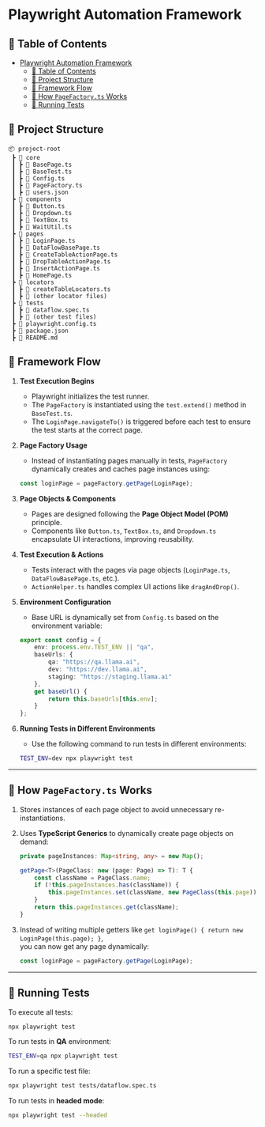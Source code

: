 # Playwright Automation Framework

## 📌 Table of Contents

- [Playwright Automation Framework](#playwright-automation-framework)
  - [📌 Table of Contents](#-table-of-contents)
  - [📌 Project Structure](#-project-structure)
  - [📖 Framework Flow](#-framework-flow)
  - [🔄 How `PageFactory.ts` Works](#-how-pagefactoryts-works)
  - [🚀 Running Tests](#-running-tests)

## 📌 Project Structure

```
📦 project-root  
 ┣ 📂 core  
 ┃ ┣ 📜 BasePage.ts  
 ┃ ┣ 📜 BaseTest.ts  
 ┃ ┣ 📜 Config.ts  
 ┃ ┣ 📜 PageFactory.ts  
 ┃ ┣ 📜 users.json  
 ┣ 📂 components  
 ┃ ┣ 📜 Button.ts  
 ┃ ┣ 📜 Dropdown.ts  
 ┃ ┣ 📜 TextBox.ts  
 ┃ ┣ 📜 WaitUtil.ts  
 ┣ 📂 pages  
 ┃ ┣ 📜 LoginPage.ts  
 ┃ ┣ 📜 DataFlowBasePage.ts  
 ┃ ┣ 📜 CreateTableActionPage.ts  
 ┃ ┣ 📜 DropTableActionPage.ts  
 ┃ ┣ 📜 InsertActionPage.ts  
 ┃ ┣ 📜 HomePage.ts  
 ┣ 📂 locators  
 ┃ ┣ 📜 createTableLocators.ts  
 ┃ ┣ 📜 (other locator files)  
 ┣ 📂 tests  
 ┃ ┣ 📜 dataflow.spec.ts  
 ┃ ┣ 📜 (other test files)  
 ┣ 📜 playwright.config.ts  
 ┣ 📜 package.json  
 ┣ 📜 README.md  
```

## 📖 Framework Flow

1. **Test Execution Begins**

   - Playwright initializes the test runner.
   - The `PageFactory` is instantiated using the `test.extend()` method in `BaseTest.ts`.
   - The `LoginPage.navigateTo()` is triggered before each test to ensure the test starts at the correct page.

2. **Page Factory Usage**

   - Instead of instantiating pages manually in tests, `PageFactory` dynamically creates and caches page instances using:

   ```ts
   const loginPage = pageFactory.getPage(LoginPage);
   ```

3. **Page Objects & Components**

   - Pages are designed following the **Page Object Model (POM)** principle.
   - Components like `Button.ts`, `TextBox.ts`, and `Dropdown.ts` encapsulate UI interactions, improving reusability.

4. **Test Execution & Actions**

   - Tests interact with the pages via page objects (`LoginPage.ts`, `DataFlowBasePage.ts`, etc.).
   - `ActionHelper.ts` handles complex UI actions like `dragAndDrop()`.

5. **Environment Configuration**

   - Base URL is dynamically set from `Config.ts` based on the environment variable:

   ```ts
   export const config = {
       env: process.env.TEST_ENV || "qa",
       baseUrls: {
           qa: "https://qa.llama.ai",
           dev: "https://dev.llama.ai",
           staging: "https://staging.llama.ai"
       },
       get baseUrl() {
           return this.baseUrls[this.env];
       }
   };
   ```

6. **Running Tests in Different Environments**

   - Use the following command to run tests in different environments:

   ```sh
   TEST_ENV=dev npx playwright test
   ```

---

## 🔄 How `PageFactory.ts` Works

1. Stores instances of each page object to avoid unnecessary re-instantiations.

2. Uses **TypeScript Generics** to dynamically create page objects on demand:

   ```ts
   private pageInstances: Map<string, any> = new Map();

   getPage<T>(PageClass: new (page: Page) => T): T {
       const className = PageClass.name;
       if (!this.pageInstances.has(className)) {
           this.pageInstances.set(className, new PageClass(this.page));
       }
       return this.pageInstances.get(className);
   }
   ```

3. Instead of writing multiple getters like `get loginPage() { return new LoginPage(this.page); }`,\
   you can now get any page dynamically:

   ```ts
   const loginPage = pageFactory.getPage(LoginPage);
   ```

---

## 🚀 Running Tests

To execute all tests:

```sh
npx playwright test
```

To run tests in **QA** environment:

```sh
TEST_ENV=qa npx playwright test
```

To run a specific test file:

```sh
npx playwright test tests/dataflow.spec.ts
```

To run tests in **headed mode**:

```sh
npx playwright test --headed
```
